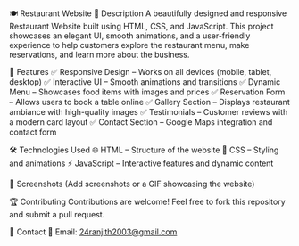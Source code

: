🍽️ Restaurant Website
📌 Description
A beautifully designed and responsive Restaurant Website built using HTML, CSS, and JavaScript. This project showcases an elegant UI, smooth animations, and a user-friendly experience to help customers explore the restaurant menu, make reservations, and learn more about the business.

🚀 Features
✅ Responsive Design – Works on all devices (mobile, tablet, desktop)
✅ Interactive UI – Smooth animations and transitions
✅ Dynamic Menu – Showcases food items with images and prices
✅ Reservation Form – Allows users to book a table online
✅ Gallery Section – Displays restaurant ambiance with high-quality images
✅ Testimonials – Customer reviews with a modern card layout
✅ Contact Section – Google Maps integration and contact form

🛠️ Technologies Used
🌐 HTML – Structure of the website
🎨 CSS – Styling and animations
⚡ JavaScript – Interactive features and dynamic content

📸 Screenshots
(Add screenshots or a GIF showcasing the website)


🏆 Contributing
Contributions are welcome! Feel free to fork this repository and submit a pull request.

📧 Contact
📩 Email: 24ranjith2003@gmail.com


